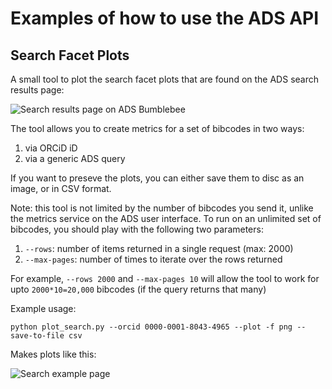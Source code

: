# Examples of how to use the ADS API

## Search Facet Plots

A small tool to plot the search facet plots that are found on the ADS search results page:

![Search results page on ADS Bumblebee](https://raw.githubusercontent.com/jonnybazookatone/ads-examples/master/search_facet/ui_example.png)

The tool allows you to create metrics for a set of bibcodes in two ways:

  1. via ORCiD iD
  2. via a generic ADS query

If you want to preseve the plots, you can either save them to disc as an image, or in CSV format.

Note: this tool is not limited by the number of bibcodes you send it, unlike the metrics service on the ADS user interface. To run on an unlimited set of bibcodes, you should play with the following two parameters:

  1. `--rows`: number of items returned in a single request (max: 2000)
  2. `--max-pages`: number of times to iterate over the rows returned

For example, `--rows 2000` and `--max-pages 10` will allow the tool to work for upto `2000*10=20,000` bibcodes (if the query returns that many)

Example usage:
```
python plot_search.py --orcid 0000-0001-8043-4965 --plot -f png --save-to-file csv
```

Makes plots like this:

![Search example page](https://raw.githubusercontent.com/jonnybazookatone/ads-examples/master/search_facet/example.png)
